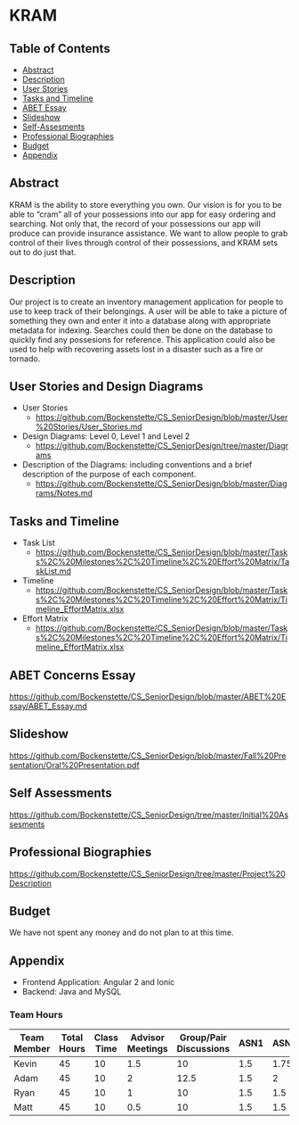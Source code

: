 # KRAM

## Table of Contents
* [Abstract](#abstract)
* [Description](#description)
* [User Stories](#user-stories-and-design-diagrams)
* [Tasks and Timeline](#tasks-and-timeline)
* [ABET Essay](#abet-concerns-essay)
* [Slideshow](#slideshow)
* [Self-Assesments](#self-assessments)
* [Professional Biographies](#professional-biographies)
* [Budget](#budget)
* [Appendix](#appendix)


## Abstract
KRAM is the ability to store everything you own. Our vision is for you to be able to “cram” all of your possessions into our app for easy ordering and searching. Not only that, the record of your possessions our app will produce can provide insurance assistance. We want to allow people to grab control of their lives through control of their possessions, and KRAM sets out to do just that.
## Description
Our project is to create an inventory management application for people to use to keep track of their belongings. A user will be able to take a picture of something they own and enter it into a database along with appropriate metadata for indexing. Searches could then be done on the database to quickly find any possesions for reference. This application could also be used to help with recovering assets lost in a disaster such as a fire or tornado.
## User Stories and Design Diagrams
* User Stories
  * https://github.com/Bockenstette/CS_SeniorDesign/blob/master/User%20Stories/User_Stories.md
* Design Diagrams: Level 0, Level 1 and Level 2 
  * https://github.com/Bockenstette/CS_SeniorDesign/tree/master/Diagrams
* Description of the Diagrams: including conventions and a brief description of the purpose of each component.
  * https://github.com/Bockenstette/CS_SeniorDesign/blob/master/Diagrams/Notes.md
## Tasks and Timeline
* Task List
  * https://github.com/Bockenstette/CS_SeniorDesign/blob/master/Tasks%2C%20Milestones%2C%20Timeline%2C%20Effort%20Matrix/TaskList.md
* Timeline
  * https://github.com/Bockenstette/CS_SeniorDesign/blob/master/Tasks%2C%20Milestones%2C%20Timeline%2C%20Effort%20Matrix/Timeline_EffortMatrix.xlsx
* Effort Matrix
  * https://github.com/Bockenstette/CS_SeniorDesign/blob/master/Tasks%2C%20Milestones%2C%20Timeline%2C%20Effort%20Matrix/Timeline_EffortMatrix.xlsx
## ABET Concerns Essay
https://github.com/Bockenstette/CS_SeniorDesign/blob/master/ABET%20Essay/ABET_Essay.md
## Slideshow
https://github.com/Bockenstette/CS_SeniorDesign/blob/master/Fall%20Presentation/Oral%20Presentation.pdf
## Self Assessments
https://github.com/Bockenstette/CS_SeniorDesign/tree/master/Initial%20Assesments
## Professional Biographies
https://github.com/Bockenstette/CS_SeniorDesign/tree/master/Project%20Description
## Budget
We have not spent any money and do not plan to at this time.
## Appendix
* Frontend Application: Angular 2 and Ionic
* Backend: Java and MySQL

### Team Hours

Team Member |Total Hours |	Class Time	|Advisor Meetings	|Group/Pair Discussions|	ASN1	|ASN2	|ASN3	|ASN4	|ASN5	|ASN6	|ASN7	|ASN8	|ASN9	|Other
---|---|---|---|---|---|---|---|---|---|---|---|---|---|---
Kevin	|45	|10	|1.5	|10		|1.5		|1.75		|2	|2.5	|2	|1.25	|1.75	|2		|2.5		|6.25
Adam	|45	|10	|2		|12.5	|1.5		|2			|2	|2.5	|2	|1.75	|1.75	|3		|3		|1
Ryan	|45	|10	|1		|10		|1.5		|1.5		|2	|2.5	|2	|1		|1.75	|2		|2.5		|7.25
Matt	|45	|10	|0.5	|10		|1.5		|1.5		|3	|2.5	|3	|2.75	|2.25	|2.5	|	2.5		|3
